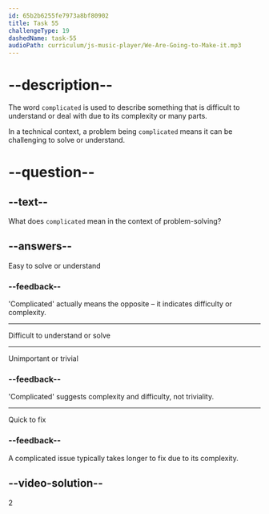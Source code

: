 ```yaml
---
id: 65b2b6255fe7973a8bf80902
title: Task 55
challengeType: 19
dashedName: task-55
audioPath: curriculum/js-music-player/We-Are-Going-to-Make-it.mp3
---
```


# --description--

The word `complicated` is used to describe something that is difficult to understand or deal with due to its complexity or many parts.

In a technical context, a problem being `complicated` means it can be challenging to solve or understand.

# --question--

## --text--

What does `complicated` mean in the context of problem-solving?

## --answers--

Easy to solve or understand

### --feedback--

'Complicated' actually means the opposite – it indicates difficulty or complexity.

---

Difficult to understand or solve

---

Unimportant or trivial

### --feedback--

'Complicated' suggests complexity and difficulty, not triviality.

---

Quick to fix

### --feedback--

A complicated issue typically takes longer to fix due to its complexity.

## --video-solution--

2
